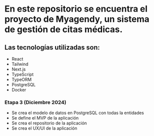# En este repositorio se encuentra el proyecto de Myagendy, un sistema de gestión de citas médicas.

## Las tecnologías utilizadas son:

- React
- Tailwind
- Next.js
- TypeScript
- TypeORM
- PostgreSQL
- Docker 

### Etapa 3 (Diciembre 2024)

- Se crea el modelo de datos en PostgreSQL con todas la entidades
- Se define el MVP de la aplicación
- Se crea el repositorio de la aplicación
- Se crea el UX/UI de la aplicación


